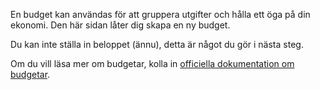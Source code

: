 En budget kan användas för att gruppera utgifter och hålla ett öga på din ekonomi. Den här sidan låter dig skapa en ny budget.

Du kan inte ställa in beloppet (ännu), detta är något du gör i nästa steg.

Om du vill läsa mer om budgetar, kolla in [officiella dokumentation om budgetar](https://docs.firefly-iii.org/concepts/budgets).